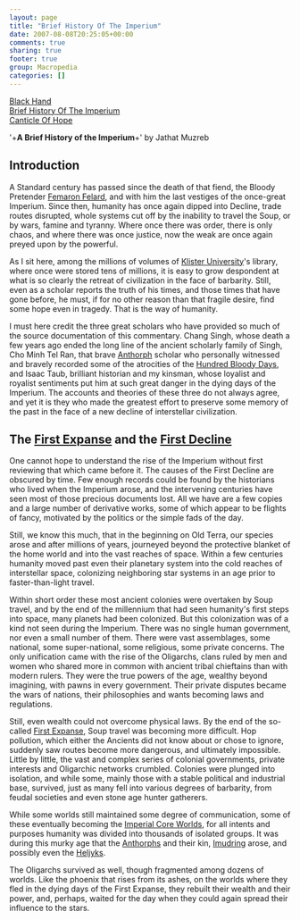 ```yaml
---
layout: page
title: "Brief History Of The Imperium"
date: 2007-08-08T20:25:05+00:00
comments: true
sharing: true
footer: true
group: Macropedia
categories: []
---
```

<div class='row'>
	<div class='col-md-4'><a href='/macropedia/black-hand'>Black Hand</a></div>
	<div class='col-md-4'><a href='/macropedia/brief-history-of-the-imperium'>Brief History Of The Imperium</a></div>
	<div class='col-md-4'><a href='/macropedia/canticle-of-hope'>Canticle Of Hope</a></div>
</div>

'+**A Brief History of the Imperium**+'
by Jathat Muzreb

## Introduction
A Standard century has passed since the death of that fiend, the Bloody Pretender [Femaron Felard](/macropedia/femaron-felard), and with him the last vestiges of the once-great Imperium. Since then, humanity has once again dipped into Decline, trade routes disrupted, whole systems cut off by the inability to travel the Soup, or by wars, famine and tyranny. Where once there was order, there is only chaos, and where there was once justice, now the weak are once again preyed upon by the powerful.

As I sit here, among the millions of volumes of [Klister University](/macropedia/klister-university)'s library, where once were stored tens of millions, it is easy to grow despondent at what is so clearly the retreat of civilization in the face of barbarity. Still, even as a scholar reports the truth of his times, and those times that have gone before, he must, if for no other reason than that fragile desire, find some hope even in tragedy. That is the way of humanity.

I must here credit the three great scholars who have provided so much of the source documentation of this commentary. Chang Singh, whose death a few years ago ended the long line of the ancient scholarly family of Singh, Cho Minh Tel Ran, that brave [Anthorph](/macropedia/anthorph) scholar who personally witnessed and bravely recorded some of the atrocities of the [Hundred Bloody Days](/macropedia/hundred-bloody-days), and Isaac Taub, brilliant historian and my kinsman, whose loyalist and royalist sentiments put him at such great danger in the dying days of the Imperium. The accounts and theories of these three do not always agree, and yet it is they who made the greatest effort to preserve some memory of the past in the face of a new decline of interstellar civilization.

## The [First Expanse](/chronology/first-expanse) and the [First Decline](/chronology/first-decline)
One cannot hope to understand the rise of the Imperium without first reviewing that which came before it. The causes of the First Decline are obscured by time. Few enough records could be found by the historians who lived when the Imperium arose, and the intervening centuries have seen most of those precious documents lost. All we have are a few copies and a large number of derivative works, some of which appear to be flights of fancy, motivated by the politics or the simple fads of the day.

Still, we know this much, that in the beginning on Old Terra, our species arose and after millions of years, journeyed beyond the protective blanket of the home world and into the vast reaches of space. Within a few centuries humanity moved past even their planetary system into the cold reaches of interstellar space, colonizing neighboring star systems in an age prior to faster-than-light travel.

Within short order these most ancient colonies were overtaken by Soup travel, and by the end of the millennium that had seen humanity's first steps into space, many planets had been colonized. But this colonization was of a kind not seen during the Imperium. There was no single human government, nor even a small number of them. There were vast assemblages, some national, some super-national, some religious, some private concerns. The only unification came with the rise of the Oligarchs, clans ruled by men and women who shared more in common with ancient tribal chieftains than with modern rulers. They were the true powers of the age, wealthy beyond imagining, with pawns in every government. Their private disputes became the wars of nations, their philosophies and wants becoming laws and regulations.

Still, even wealth could not overcome physical laws. By the end of the so-called [First Expanse](/chronology/first-expanse), Soup travel was becoming more difficult. Hop pollution, which either the Ancients did not know about or chose to ignore, suddenly saw routes become more dangerous, and ultimately impossible. Little by little, the vast and complex series of colonial governments, private interests and Oligarchic networks crumbled. Colonies were plunged into isolation, and while some, mainly those with a stable political and industrial base, survived, just as many fell into various degrees of barbarity, from feudal societies and even stone age hunter gatherers.

While some worlds still maintained some degree of communication, some of these eventually becoming the [Imperial Core Worlds](/macropedia/imperial-core-worlds), for all intents and purposes humanity was divided into thousands of isolated groups. It was during this murky age that the [Anthorphs](/macropedia/anthorph) and their kin, [Imudring](/macropedia/imudring) arose, and possibly even the [Heljyks](/macropedia/heljyks).

The Oligarchs survived as well, though fragmented among dozens of worlds. Like the phoenix that rises from its ashes, on the worlds where they fled in the dying days of the First Expanse, they rebuilt their wealth and their power, and, perhaps, waited for the day when they could again spread their influence to the stars.